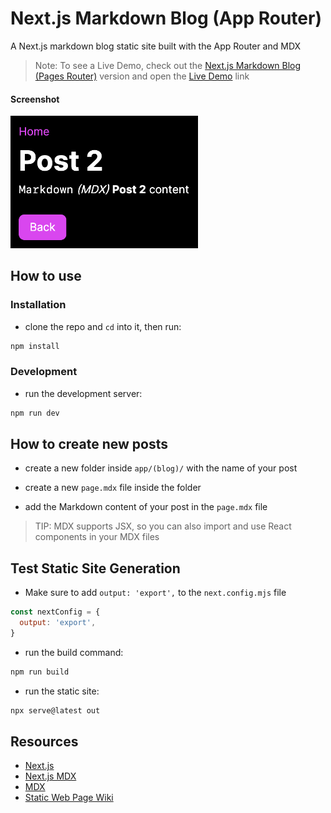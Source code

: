 # Next.js Markdown Blog (App Router)

A Next.js markdown blog static site built with the App Router and MDX

> Note: To see a Live Demo, check out the [Next.js Markdown Blog (Pages Router)](https://github.com/emanuelefavero/next-markdown-blog) version and open the [Live Demo](https://next-markdown-blog-ivory.vercel.app/) link

#### Screenshot

<img src="screenshot.png" alt="screenshot" width="300">

## How to use

### Installation

- clone the repo and `cd` into it, then run:

```bash
npm install
```

### Development

- run the development server:

```bash
npm run dev
```

## How to create new posts

- create a new folder inside `app/(blog)/` with the name of your post
- create a new `page.mdx` file inside the folder

- add the Markdown content of your post in the `page.mdx` file

> TIP: MDX supports JSX, so you can also import and use React components in your MDX files

## Test Static Site Generation

- Make sure to add `output: 'export',` to the `next.config.mjs` file

```js
const nextConfig = {
  output: 'export',
}
```

- run the build command:

```bash
npm run build
```

- run the static site:

```bash
npx serve@latest out
```

## Resources

- [Next.js](https://nextjs.org/)
- [Next.js MDX](https://nextjs.org/docs/pages/building-your-application/configuring/mdx)
- [MDX](https://mdxjs.com/)
- [Static Web Page Wiki](https://en.wikipedia.org/wiki/Static_web_page?useskin=vector)

